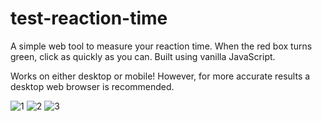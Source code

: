 # test-reaction-time
A simple web tool to measure your reaction time. When the red box turns green, click as quickly as you can. Built using vanilla JavaScript.

Works on either desktop or mobile! However, for more accurate results a desktop web browser is recommended.

![1](https://user-images.githubusercontent.com/8891030/105993427-82f33700-60fa-11eb-89df-46349e6f1516.png)
![2](https://user-images.githubusercontent.com/8891030/105993465-930b1680-60fa-11eb-8f11-16016752afae.png)
![3](https://user-images.githubusercontent.com/8891030/105993857-f5fcad80-60fa-11eb-856d-50330a427c93.png)
